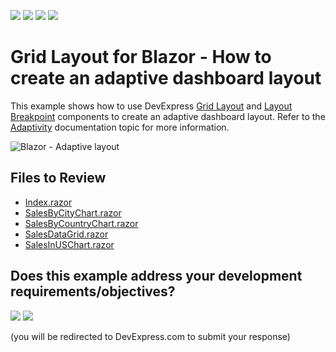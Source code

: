 <!-- default badges list -->
![](https://img.shields.io/endpoint?url=https://codecentral.devexpress.com/api/v1/VersionRange/310564886/24.2.1%2B)
[![](https://img.shields.io/badge/Open_in_DevExpress_Support_Center-FF7200?style=flat-square&logo=DevExpress&logoColor=white)](https://supportcenter.devexpress.com/ticket/details/T946986)
[![](https://img.shields.io/badge/📖_How_to_use_DevExpress_Examples-e9f6fc?style=flat-square)](https://docs.devexpress.com/GeneralInformation/403183)
[![](https://img.shields.io/badge/💬_Leave_Feedback-feecdd?style=flat-square)](#does-this-example-address-your-development-requirementsobjectives)
<!-- default badges end -->

# Grid Layout for Blazor - How to create an adaptive dashboard layout

This example shows how to use DevExpress [Grid Layout](https://docs.devexpress.com/Blazor/DevExpress.Blazor.DxGridLayout) and [Layout Breakpoint](https://docs.devexpress.com/Blazor/DevExpress.Blazor.DxLayoutBreakpoint) components to create an adaptive dashboard layout. Refer to the [Adaptivity](https://docs.devexpress.com/Blazor/DevExpress.Blazor.DxGridLayout#adaptivity) documentation topic for more information.

![Blazor - Adaptive layout](result.png)

<!-- default file list -->
## Files to Review

* [Index.razor](./DxGridLayoutAdaptivity/DxGridLayoutAdaptivity.Server/Pages/Index.razor)
* [SalesByCityChart.razor](./DxGridLayoutAdaptivity/DxGridLayoutAdaptivity.Server/Components/SalesByCityChart.razor)
* [SalesByCountryChart.razor](./DxGridLayoutAdaptivity/DxGridLayoutAdaptivity.Server/Components/SalesByCountryChart.razor)
* [SalesDataGrid.razor](./DxGridLayoutAdaptivity/DxGridLayoutAdaptivity.Server/Components/SalesDataGrid.razor)
* [SalesInUSChart.razor](./DxGridLayoutAdaptivity/DxGridLayoutAdaptivity.Server/Components/SalesInUSChart.razor)
<!-- default file list end -->
<!-- feedback -->
## Does this example address your development requirements/objectives?

[<img src="https://www.devexpress.com/support/examples/i/yes-button.svg"/>](https://www.devexpress.com/support/examples/survey.xml?utm_source=github&utm_campaign=gridlayout-for-blazor-how-to-create-adaptive-dashboard-layout&~~~was_helpful=yes) [<img src="https://www.devexpress.com/support/examples/i/no-button.svg"/>](https://www.devexpress.com/support/examples/survey.xml?utm_source=github&utm_campaign=gridlayout-for-blazor-how-to-create-adaptive-dashboard-layout&~~~was_helpful=no)

(you will be redirected to DevExpress.com to submit your response)
<!-- feedback end -->
